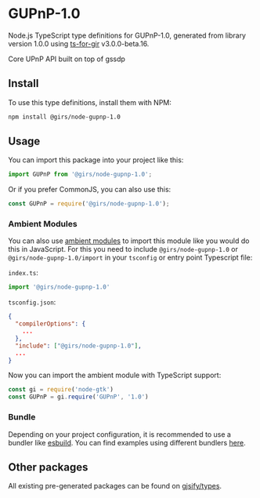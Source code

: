
# GUPnP-1.0

Node.js TypeScript type definitions for GUPnP-1.0, generated from library version 1.0.0 using [ts-for-gir](https://github.com/gjsify/ts-for-gir) v3.0.0-beta.16.

Core UPnP API built on top of gssdp

## Install

To use this type definitions, install them with NPM:
```bash
npm install @girs/node-gupnp-1.0
```

## Usage

You can import this package into your project like this:
```ts
import GUPnP from '@girs/node-gupnp-1.0';
```

Or if you prefer CommonJS, you can also use this:
```ts
const GUPnP = require('@girs/node-gupnp-1.0');
```

### Ambient Modules

You can also use [ambient modules](https://github.com/gjsify/ts-for-gir/tree/main/packages/cli#ambient-modules) to import this module like you would do this in JavaScript.
For this you need to include `@girs/node-gupnp-1.0` or `@girs/node-gupnp-1.0/import` in your `tsconfig` or entry point Typescript file:

`index.ts`:
```ts
import '@girs/node-gupnp-1.0'
```

`tsconfig.json`:
```json
{
  "compilerOptions": {
    ...
  },
  "include": ["@girs/node-gupnp-1.0"],
  ...
}
```

Now you can import the ambient module with TypeScript support: 

```ts
const gi = require('node-gtk')
const GUPnP = gi.require('GUPnP', '1.0')
```



### Bundle

Depending on your project configuration, it is recommended to use a bundler like [esbuild](https://esbuild.github.io/). You can find examples using different bundlers [here](https://github.com/gjsify/ts-for-gir/tree/main/examples).

## Other packages

All existing pre-generated packages can be found on [gjsify/types](https://github.com/gjsify/types).

